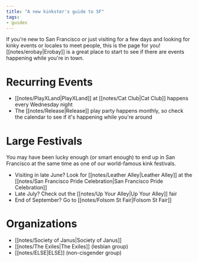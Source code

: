 ```yaml
---
title: "A new kinkster's guide to SF"
tags:
- guides
---
```


If you're new to San Francisco or just visiting for a few days and looking for kinky events or locales to meet people, this is the page for you! [[notes/erobay|Erobay]] is a great place to start to see if there are events happening while you're in town.

# Recurring Events
- [[notes/PlayXLand|PlayXLand]] at [[notes/Cat Club|Cat Club]] happens every Wednesday night
- The [[notes/Release|Release]] play party happens monthly, so check the calendar to see if it's happening while you're around

# Large Festivals
You may have been lucky enough (or smart enough) to end up in San Francisco at the same time as one of our world-famous kink festivals.
- Visiting in late June? Look for [[notes/Leather Alley|Leather Alley]] at the [[notes/San Francisco Pride Celebration|San Francisco Pride Celebration]]
- Late July? Check out the [[notes/Up Your Alley|Up Your Alley]] fair
- End of September? Go to [[notes/Folsom St Fair|Folsom St Fair]]

# Organizations
- [[notes/Society of Janus|Society of Janus]]
- [[notes/The Exiles|The Exiles]] (lesbian group)
- [[notes/ELSE|ELSE]] (non-cisgender group)